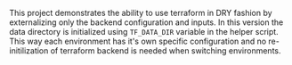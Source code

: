 This project demonstrates the ability to use terraform in DRY fashion by externalizing only the backend configuration and inputs. In this version the data directory is initialized using `TF_DATA_DIR` variable in the helper script. This way each environment has it's own specific configuration and no re-initilization of terraform backend is needed when switching environments. 